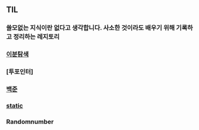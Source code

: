 
## TlL
### 쓸모없는 지식이란 없다고 생각합니다. 사소한 것이라도 배우기 위해 기록하고 정리하는 레지토리

### [이분탐색](https://github.com/Seol0716/TIL/blob/main/Binary_Search/README.md)

### [투포인터]

### [백준](https://github.com/Seol0716/TIL/tree/main/Bronze)

### [static](https://velog.io/@cksdn1092/static) 

### Randomnumber



